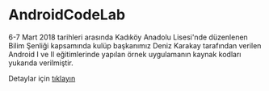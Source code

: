 # AndroidCodeLab
6-7 Mart 2018 tarihleri arasında Kadıköy Anadolu Lisesi'nde düzenlenen Bilim Şenliği kapsamında kulüp başkanımız Deniz Karakay tarafından verilen Android I ve II eğitimlerinde yapılan örnek uygulamanın kaynak kodları yukarıda verilmiştir.

Detaylar için [tıklayın](https://codekal.wordpress.com/2019/04/29/codekal-android-studio-workshop/)
